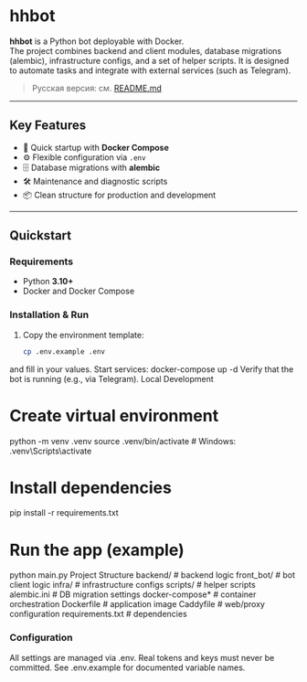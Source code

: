 # hhbot

**hhbot** is a Python bot deployable with Docker.  
The project combines backend and client modules, database migrations (alembic), infrastructure configs, and a set of helper scripts. It is designed to automate tasks and integrate with external services (such as Telegram).

> Русская версия: см. [README.md](README.md)

---

## Key Features
- 🚀 Quick startup with **Docker Compose**  
- ⚙️ Flexible configuration via `.env` 
- 🗄 Database migrations with **alembic**  
- 🛠 Maintenance and diagnostic scripts  
- 📦 Clean structure for production and development  

---

## Quickstart

### Requirements
- Python **3.10+**  
- Docker and Docker Compose  

### Installation & Run
1. Copy the environment template:
   ```bash
   cp .env.example .env
and fill in your values.
Start services:
docker-compose up -d
Verify that the bot is running (e.g., via Telegram).
Local Development

# Create virtual environment
python -m venv .venv
source .venv/bin/activate   # Windows: .venv\Scripts\activate

# Install dependencies
pip install -r requirements.txt

# Run the app (example)
python main.py
Project Structure
backend/          # backend logic
front_bot/        # bot client logic
infra/            # infrastructure configs
scripts/          # helper scripts
alembic.ini       # DB migration settings
docker-compose*   # container orchestration
Dockerfile        # application image
Caddyfile         # web/proxy configuration
requirements.txt  # dependencies

### Configuration

All settings are managed via .env. Real tokens and keys must never be committed.
See .env.example for documented variable names.

